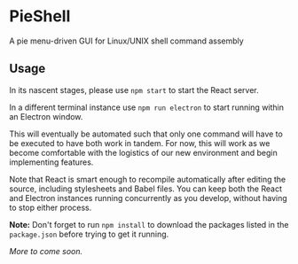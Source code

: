 # PieShell

A pie menu-driven GUI for Linux/UNIX shell command assembly 

## Usage

In its nascent stages, please use ```npm start``` to start the React server.

In a different terminal instance use ```npm run electron``` to start running within an Electron window.

This will eventually be automated such that only one command will have to be executed to have both work in tandem.
For now, this will work as we become comfortable with the logistics of our new environment and begin implementing features.

Note that React is smart enough to recompile automatically after editing the source, including stylesheets and Babel files. You can keep both the React and Electron instances running concurrently as you develop, without having to stop either process.

**Note:** Don't forget to run ```npm install``` to download the packages listed in the ```package.json``` before trying to get it running.

*More to come soon.*

